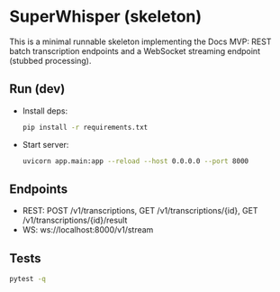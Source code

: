 # SuperWhisper (skeleton)

This is a minimal runnable skeleton implementing the Docs MVP: REST batch transcription endpoints and a WebSocket streaming endpoint (stubbed processing).

## Run (dev)

- Install deps:
  ```bash
  pip install -r requirements.txt
  ```
- Start server:
  ```bash
  uvicorn app.main:app --reload --host 0.0.0.0 --port 8000
  ```

## Endpoints
- REST: POST /v1/transcriptions, GET /v1/transcriptions/{id}, GET /v1/transcriptions/{id}/result
- WS:   ws://localhost:8000/v1/stream

## Tests
```bash
pytest -q
```
